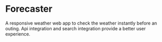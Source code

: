 # Forecaster
A responsive weather  web app to check the weather instantly before an outing. Api integration and search integration provide a better user experience.
